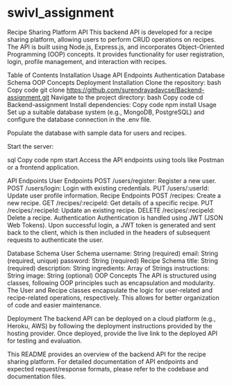 # swivl_assignment

Recipe Sharing Platform API
This backend API is developed for a recipe sharing platform, allowing users to perform CRUD operations on recipes. The API is built using Node.js, Express.js, and incorporates Object-Oriented Programming (OOP) concepts. It provides functionality for user registration, login, profile management, and interaction with recipes.

Table of Contents
Installation
Usage
API Endpoints
Authentication
Database Schema
OOP Concepts
Deployment
Installation <a name="installation"></a>
Clone the repository:
bash
Copy code
git clone https://github.com/surendrayadavcse/Backend-assignment.git
Navigate to the project directory:
bash
Copy code
cd Backend-assignment
Install dependencies:
Copy code
npm install
Usage <a name="usage"></a>
Set up a suitable database system (e.g., MongoDB, PostgreSQL) and configure the database connection in the .env file.

Populate the database with sample data for users and recipes.

Start the server:

sql
Copy code
npm start
Access the API endpoints using tools like Postman or a frontend application.

API Endpoints <a name="api-endpoints"></a>
User Endpoints
POST /users/register: Register a new user.
POST /users/login: Login with existing credentials.
PUT /users/:userId: Update user profile information.
Recipe Endpoints
POST /recipes: Create a new recipe.
GET /recipes/:recipeId: Get details of a specific recipe.
PUT /recipes/:recipeId: Update an existing recipe.
DELETE /recipes/:recipeId: Delete a recipe.
Authentication <a name="authentication"></a>
Authentication is handled using JWT (JSON Web Tokens). Upon successful login, a JWT token is generated and sent back to the client, which is then included in the headers of subsequent requests to authenticate the user.

Database Schema <a name="database-schema"></a>
User Schema
username: String (required)
email: String (required, unique)
password: String (required)
Recipe Schema
title: String (required)
description: String
ingredients: Array of Strings
instructions: String
image: String (optional)
OOP Concepts <a name="oop-concepts"></a>
The API is structured using classes, following OOP principles such as encapsulation and modularity. The User and Recipe classes encapsulate the logic for user-related and recipe-related operations, respectively. This allows for better organization of code and easier maintenance.

Deployment <a name="deployment"></a>
The backend API can be deployed on a cloud platform (e.g., Heroku, AWS) by following the deployment instructions provided by the hosting provider. Once deployed, provide the live link to the deployed API for testing and evaluation.

This README provides an overview of the backend API for the recipe sharing platform. For detailed documentation of API endpoints and expected request/response formats, please refer to the codebase and documentation files.




